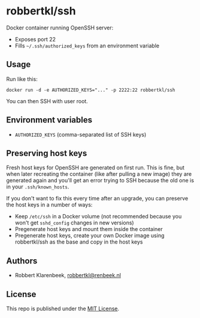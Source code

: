 # robbertkl/ssh

Docker container running OpenSSH server:

* Exposes port 22
* Fills `~/.ssh/authorized_keys` from an environment variable

## Usage

Run like this:

```
docker run -d -e AUTHORIZED_KEYS="..." -p 2222:22 robbertkl/ssh
```

You can then SSH with user root.

## Environment variables

* `AUTHORIZED_KEYS` (comma-separated list of SSH keys)

## Preserving host keys

Fresh host keys for OpenSSH are generated on first run. This is fine, but when later recreating the container (like after pulling a new image) they are generated again and you'll get an error trying to SSH because the old one is in your `.ssh/known_hosts`.

If you don't want to fix this every time after an upgrade, you can preserve the host keys in a number of ways:

* Keep `/etc/ssh` in a Docker volume (not recommended because you won't get `sshd_config` changes in new versions)
* Pregenerate host keys and mount them inside the container
* Pregenerate host keys, create your own Docker image using robbertkl/ssh as the base and copy in the host keys

## Authors

* Robbert Klarenbeek, <robbertkl@renbeek.nl>

## License

This repo is published under the [MIT License](http://www.opensource.org/licenses/mit-license.php).
